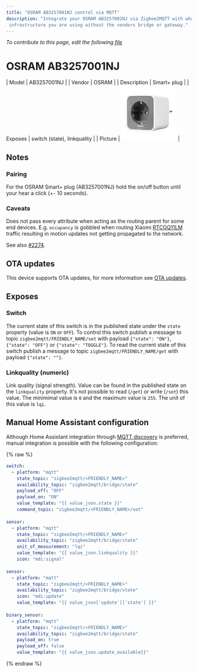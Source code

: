 ```yaml
---
title: "OSRAM AB3257001NJ control via MQTT"
description: "Integrate your OSRAM AB3257001NJ via Zigbee2MQTT with whatever smart home
 infrastructure you are using without the vendors bridge or gateway."
---
```


*To contribute to this page, edit the following
[file](https://github.com/Koenkk/zigbee2mqtt.io/blob/master/docs/devices/AB3257001NJ.md)*

# OSRAM AB3257001NJ

| Model | AB3257001NJ  |
| Vendor  | OSRAM  |
| Description | Smart+ plug |
| Exposes | switch (state), linkquality |
| Picture | ![OSRAM AB3257001NJ](../images/devices/AB3257001NJ.jpg) |

## Notes


### Pairing
For the OSRAM Smart+ plug (AB3257001NJ) hold the on/off button until your hear a click (+- 10 seconds).

### Caveats
Does not pass every attribute when acting as the routing parent for some end devices.
E.g. `occupancy` is gobbled when routing Xiaomi [RTCGQ11LM](RTCGQ11LM.md) traffic resulting in
motion updates not getting propagated to the network.

See also [#2274](https://github.com/Koenkk/zigbee2mqtt/issues/2274).


## OTA updates
This device supports OTA updates, for more information see [OTA updates](../information/ota_updates.md).


## Exposes
### Switch 
The current state of this switch is in the published state under the `state` property (value is `ON` or `OFF`).
To control this switch publish a message to topic `zigbee2mqtt/FRIENDLY_NAME/set` with payload `{"state": "ON"}`, `{"state": "OFF"}` or `{"state": "TOGGLE"}`.
To read the current state of this switch publish a message to topic `zigbee2mqtt/FRIENDLY_NAME/get` with payload `{"state": ""}`.

### Linkquality (numeric)
Link quality (signal strength).
Value can be found in the published state on the `linkquality` property.
It's not possible to read (`/get`) or write (`/set`) this value.
The minimimal value is `0` and the maximum value is `255`.
The unit of this value is `lqi`.

## Manual Home Assistant configuration
Although Home Assistant integration through [MQTT discovery](../integration/home_assistant) is preferred,
manual integration is possible with the following configuration:


{% raw %}
```yaml
switch:
  - platform: "mqtt"
    state_topic: "zigbee2mqtt/<FRIENDLY_NAME>"
    availability_topic: "zigbee2mqtt/bridge/state"
    payload_off: "OFF"
    payload_on: "ON"
    value_template: "{{ value_json.state }}"
    command_topic: "zigbee2mqtt/<FRIENDLY_NAME>/set"

sensor:
  - platform: "mqtt"
    state_topic: "zigbee2mqtt/<FRIENDLY_NAME>"
    availability_topic: "zigbee2mqtt/bridge/state"
    unit_of_measurement: "lqi"
    value_template: "{{ value_json.linkquality }}"
    icon: "mdi:signal"

sensor:
  - platform: "mqtt"
    state_topic: "zigbee2mqtt/<FRIENDLY_NAME>"
    availability_topic: "zigbee2mqtt/bridge/state"
    icon: "mdi:update"
    value_template: "{{ value_json['update']['state'] }}"

binary_sensor:
  - platform: "mqtt"
    state_topic: "zigbee2mqtt/<FRIENDLY_NAME>"
    availability_topic: "zigbee2mqtt/bridge/state"
    payload_on: true
    payload_off: false
    value_template: "{{ value_json.update_available}}"
```
{% endraw %}


